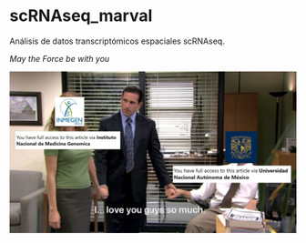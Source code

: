 # scRNAseq_marval
Análisis de datos transcriptómicos espaciales scRNAseq. 

*May the Force be with you*

![May the Force be with you](inmegen.jpg)
